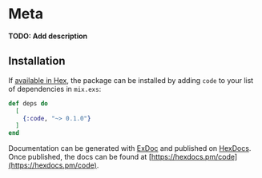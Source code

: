 # Meta

**TODO: Add description**

## Installation

If [available in Hex](https://hex.pm/docs/publish), the package can be installed
by adding `code` to your list of dependencies in `mix.exs`:

```elixir
def deps do
  [
    {:code, "~> 0.1.0"}
  ]
end
```

Documentation can be generated with [ExDoc](https://github.com/elixir-lang/ex_doc)
and published on [HexDocs](https://hexdocs.pm). Once published, the docs can
be found at [https://hexdocs.pm/code](https://hexdocs.pm/code).

